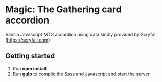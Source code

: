 # Magic: The Gathering card accordion

Vanilla Javascript MTG accordion using data kindly provided by Scryfall (https://scryfall.com)

## Getting started

1. Run **npm install** 
2. Run **gulp** to compile the Sass and Javascript and start the server
